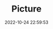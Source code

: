 ---
weight: 1
images:
- /images/edited/186.jpeg
title: Picture
date: 2022-10-24 22:59:53
tags:
- luminar
- work
---